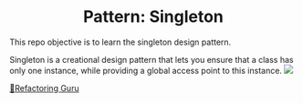 <h1 align="center">Pattern: Singleton</h1>

This repo objective is to learn the singleton design pattern.

Singleton is a creational design pattern that lets you ensure that a class has only one instance, 
while providing a global access point to this instance. 
<img src="https://refactoring.guru/images/patterns/diagrams/singleton/structure-en.png?id=4e4306d3a90f40d74c7a4d2d2506b8ec">

[:paperclip:Refactoring Guru](https://refactoring.guru/design-patterns/singleton)

